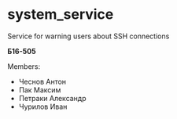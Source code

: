 # system_service
Service for warning users about SSH connections

**Б16-505**

Members:
- Чеснов Антон
- Пак Максим
- Петраки Александр
- Чурилов Иван
